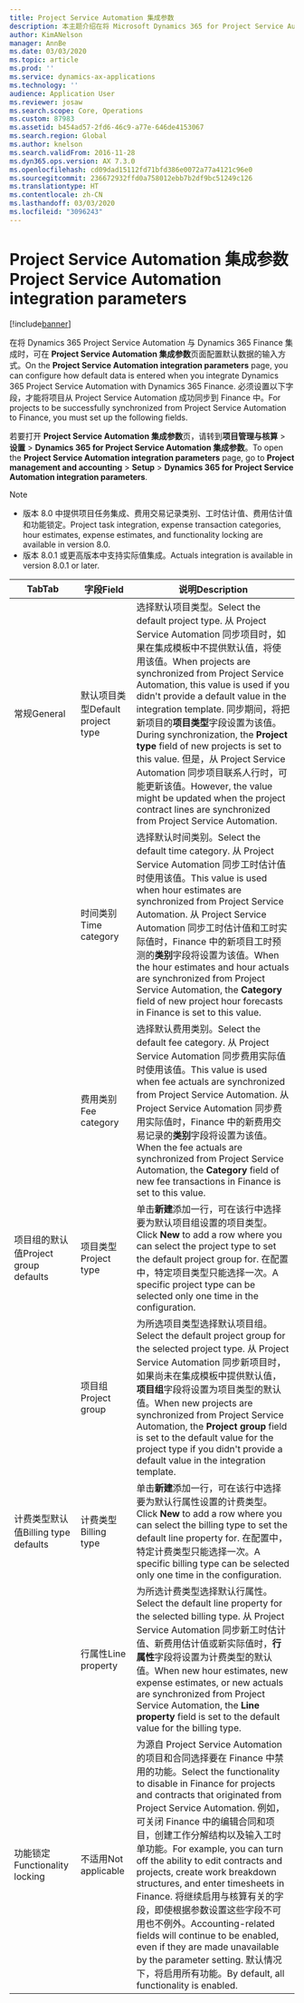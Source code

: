 ```yaml
---
title: Project Service Automation 集成参数
description: 本主题介绍在将 Microsoft Dynamics 365 for Project Service Automation 与 Dynamics 365 Finance 集成时，如何配置默认数据的输入方式。
author: KimANelson
manager: AnnBe
ms.date: 03/03/2020
ms.topic: article
ms.prod: ''
ms.service: dynamics-ax-applications
ms.technology: ''
audience: Application User
ms.reviewer: josaw
ms.search.scope: Core, Operations
ms.custom: 87983
ms.assetid: b454ad57-2fd6-46c9-a77e-646de4153067
ms.search.region: Global
ms.author: knelson
ms.search.validFrom: 2016-11-28
ms.dyn365.ops.version: AX 7.3.0
ms.openlocfilehash: cd09dad15112fd71bfd386e0072a77a4121c96e0
ms.sourcegitcommit: 236672932ffd0a758012ebb7b2df9bc51249c126
ms.translationtype: HT
ms.contentlocale: zh-CN
ms.lasthandoff: 03/03/2020
ms.locfileid: "3096243"
---
```

# <a name="project-service-automation-integration-parameters"></a><span data-ttu-id="acf9f-103">Project Service Automation 集成参数</span><span class="sxs-lookup"><span data-stu-id="acf9f-103">Project Service Automation integration parameters</span></span>

[!include[banner](../includes/banner.md)]

<span data-ttu-id="acf9f-104">在将 Dynamics 365 Project Service Automation 与 Dynamics 365 Finance 集成时，可在 **Project Service Automation 集成参数**页面配置默认数据的输入方式。</span><span class="sxs-lookup"><span data-stu-id="acf9f-104">On the **Project Service Automation integration parameters** page, you can configure how default data is entered when you integrate Dynamics 365 Project Service Automation with Dynamics 365 Finance.</span></span> <span data-ttu-id="acf9f-105">必须设置以下字段，才能将项目从 Project Service Automation 成功同步到 Finance 中。</span><span class="sxs-lookup"><span data-stu-id="acf9f-105">For projects to be successfully synchronized from Project Service Automation to Finance, you must set up the following fields.</span></span>

<span data-ttu-id="acf9f-106">若要打开 **Project Service Automation 集成参数**页，请转到**项目管理与核算** \> **设置** \> **Dynamics 365 for Project Service Automation 集成参数**。</span><span class="sxs-lookup"><span data-stu-id="acf9f-106">To open the **Project Service Automation integration parameters** page, go to **Project management and accounting** \> **Setup** \> **Dynamics 365 for Project Service Automation integration parameters**.</span></span> 

> [!NOTE]
> - <span data-ttu-id="acf9f-107">版本 8.0 中提供项目任务集成、费用交易记录类别、工时估计值、费用估计值和功能锁定。</span><span class="sxs-lookup"><span data-stu-id="acf9f-107">Project task integration, expense transaction categories, hour estimates, expense estimates, and functionality locking are available in version 8.0.</span></span>
> - <span data-ttu-id="acf9f-108">版本 8.0.1 或更高版本中支持实际值集成。</span><span class="sxs-lookup"><span data-stu-id="acf9f-108">Actuals integration is available in version 8.0.1 or later.</span></span>


| <span data-ttu-id="acf9f-109">Tab</span><span class="sxs-lookup"><span data-stu-id="acf9f-109">Tab</span></span>                    | <span data-ttu-id="acf9f-110">字段</span><span class="sxs-lookup"><span data-stu-id="acf9f-110">Field</span></span>                | <span data-ttu-id="acf9f-111">说明</span><span class="sxs-lookup"><span data-stu-id="acf9f-111">Description</span></span> |
|------------------------|----------------------|-------------|
| <span data-ttu-id="acf9f-112">常规</span><span class="sxs-lookup"><span data-stu-id="acf9f-112">General</span></span>                | <span data-ttu-id="acf9f-113">默认项目类型</span><span class="sxs-lookup"><span data-stu-id="acf9f-113">Default project type</span></span> | <span data-ttu-id="acf9f-114">选择默认项目类型。</span><span class="sxs-lookup"><span data-stu-id="acf9f-114">Select the default project type.</span></span> <span data-ttu-id="acf9f-115">从 Project Service Automation 同步项目时，如果在集成模板中不提供默认值，将使用该值。</span><span class="sxs-lookup"><span data-stu-id="acf9f-115">When projects are synchronized from Project Service Automation, this value is used if you didn't provide a default value in the integration template.</span></span> <span data-ttu-id="acf9f-116">同步期间，将把新项目的**项目类型**字段设置为该值。</span><span class="sxs-lookup"><span data-stu-id="acf9f-116">During synchronization, the **Project type** field of new projects is set to this value.</span></span> <span data-ttu-id="acf9f-117">但是，从 Project Service Automation 同步项目联系人行时，可能更新该值。</span><span class="sxs-lookup"><span data-stu-id="acf9f-117">However, the value might be updated when the project contract lines are synchronized from Project Service Automation.</span></span> |
|                        | <span data-ttu-id="acf9f-118">时间类别</span><span class="sxs-lookup"><span data-stu-id="acf9f-118">Time category</span></span>        | <span data-ttu-id="acf9f-119">选择默认时间类别。</span><span class="sxs-lookup"><span data-stu-id="acf9f-119">Select the default time category.</span></span> <span data-ttu-id="acf9f-120">从 Project Service Automation 同步工时估计值时使用该值。</span><span class="sxs-lookup"><span data-stu-id="acf9f-120">This value is used when hour estimates are synchronized from Project Service Automation.</span></span> <span data-ttu-id="acf9f-121">从 Project Service Automation 同步工时估计值和工时实际值时，Finance 中的新项目工时预测的**类别**字段将设置为该值。</span><span class="sxs-lookup"><span data-stu-id="acf9f-121">When the hour estimates and hour actuals are synchronized from Project Service Automation, the **Category** field of new project hour forecasts in Finance is set to this value.</span></span> |
|                        | <span data-ttu-id="acf9f-122">费用类别</span><span class="sxs-lookup"><span data-stu-id="acf9f-122">Fee category</span></span>         | <span data-ttu-id="acf9f-123">选择默认费用类别。</span><span class="sxs-lookup"><span data-stu-id="acf9f-123">Select the default fee category.</span></span> <span data-ttu-id="acf9f-124">从 Project Service Automation 同步费用实际值时使用该值。</span><span class="sxs-lookup"><span data-stu-id="acf9f-124">This value is used when fee actuals are synchronized from Project Service Automation.</span></span> <span data-ttu-id="acf9f-125">从 Project Service Automation 同步费用实际值时，Finance 中的新费用交易记录的**类别**字段将设置为该值。</span><span class="sxs-lookup"><span data-stu-id="acf9f-125">When the fee actuals are synchronized from Project Service Automation, the **Category** field of new fee transactions in Finance is set to this value.</span></span> |
| <span data-ttu-id="acf9f-126">项目组的默认值</span><span class="sxs-lookup"><span data-stu-id="acf9f-126">Project group defaults</span></span> | <span data-ttu-id="acf9f-127">项目类型</span><span class="sxs-lookup"><span data-stu-id="acf9f-127">Project type</span></span>         | <span data-ttu-id="acf9f-128">单击**新建**添加一行，可在该行中选择要为默认项目组设置的项目类型。</span><span class="sxs-lookup"><span data-stu-id="acf9f-128">Click **New** to add a row where you can select the project type to set the default project group for.</span></span> <span data-ttu-id="acf9f-129">在配置中，特定项目类型只能选择一次。</span><span class="sxs-lookup"><span data-stu-id="acf9f-129">A specific project type can be selected only one time in the configuration.</span></span> |
|                        | <span data-ttu-id="acf9f-130">项目组</span><span class="sxs-lookup"><span data-stu-id="acf9f-130">Project group</span></span>        | <span data-ttu-id="acf9f-131">为所选项目类型选择默认项目组。</span><span class="sxs-lookup"><span data-stu-id="acf9f-131">Select the default project group for the selected project type.</span></span> <span data-ttu-id="acf9f-132">从 Project Service Automation 同步新项目时，如果尚未在集成模板中提供默认值，**项目组**字段将设置为项目类型的默认值。</span><span class="sxs-lookup"><span data-stu-id="acf9f-132">When new projects are synchronized from Project Service Automation, the **Project group** field is set to the default value for the project type if you didn't provide a default value in the integration template.</span></span> |
| <span data-ttu-id="acf9f-133">计费类型默认值</span><span class="sxs-lookup"><span data-stu-id="acf9f-133">Billing type defaults</span></span>  | <span data-ttu-id="acf9f-134">计费类型</span><span class="sxs-lookup"><span data-stu-id="acf9f-134">Billing type</span></span>         | <span data-ttu-id="acf9f-135">单击**新建**添加一行，可在该行中选择要为默认行属性设置的计费类型。</span><span class="sxs-lookup"><span data-stu-id="acf9f-135">Click **New** to add a row where you can select the billing type to set the default line property for.</span></span> <span data-ttu-id="acf9f-136">在配置中，特定计费类型只能选择一次。</span><span class="sxs-lookup"><span data-stu-id="acf9f-136">A specific billing type can be selected only one time in the configuration.</span></span> |
|                        | <span data-ttu-id="acf9f-137">行属性</span><span class="sxs-lookup"><span data-stu-id="acf9f-137">Line property</span></span>        | <span data-ttu-id="acf9f-138">为所选计费类型选择默认行属性。</span><span class="sxs-lookup"><span data-stu-id="acf9f-138">Select the default line property for the selected billing type.</span></span> <span data-ttu-id="acf9f-139">从 Project Service Automation 同步新工时估计值、新费用估计值或新实际值时，**行属性**字段将设置为计费类型的默认值。</span><span class="sxs-lookup"><span data-stu-id="acf9f-139">When new hour estimates, new expense estimates, or new actuals are synchronized from Project Service Automation, the **Line property** field is set to the default value for the billing type.</span></span> |
| <span data-ttu-id="acf9f-140">功能锁定</span><span class="sxs-lookup"><span data-stu-id="acf9f-140">Functionality locking</span></span>  | <span data-ttu-id="acf9f-141">不适用</span><span class="sxs-lookup"><span data-stu-id="acf9f-141">Not applicable</span></span>       | <span data-ttu-id="acf9f-142">为源自 Project Service Automation 的项目和合同选择要在 Finance 中禁用的功能。</span><span class="sxs-lookup"><span data-stu-id="acf9f-142">Select the functionality to disable in Finance for projects and contracts that originated from Project Service Automation.</span></span> <span data-ttu-id="acf9f-143">例如，可关闭 Finance 中的编辑合同和项目，创建工作分解结构以及输入工时单功能。</span><span class="sxs-lookup"><span data-stu-id="acf9f-143">For example, you can turn off the ability to edit contracts and projects, create work breakdown structures, and enter timesheets in Finance.</span></span> <span data-ttu-id="acf9f-144">将继续启用与核算有关的字段，即使根据参数设置这些字段不可用也不例外。</span><span class="sxs-lookup"><span data-stu-id="acf9f-144">Accounting-related fields will continue to be enabled, even if they are made unavailable by the parameter setting.</span></span> <span data-ttu-id="acf9f-145">默认情况下，将启用所有功能。</span><span class="sxs-lookup"><span data-stu-id="acf9f-145">By default, all functionality is enabled.</span></span> |
